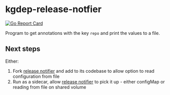 # kgdep-release-notfier

[![Go Report Card](https://goreportcard.com/badge/github.com/chris-vest/kgdep-release-notifier)](https://goreportcard.com/report/github.com/chris-vest/kgdep-release-notifier)

Program to get annotations with the key `repo` and print the values to a file. 

## Next steps

Either:

1) Fork [release notifier](https://github.com/justwatchcom/github-releases-notifier) and add to its codebase to allow option to read configuration from file
2) Run as a sidecar, allow [release notifier](https://github.com/justwatchcom/github-releases-notifier) to pick it up - either configMap or reading from file on shared volume
